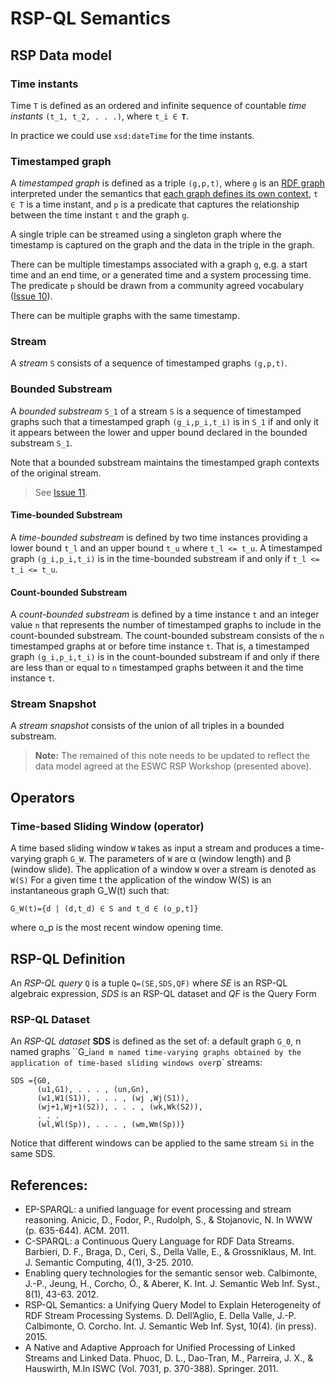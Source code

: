 # RSP-QL Semantics

## RSP Data model

### Time instants
Time `T` is defined as an ordered and infinite sequence of countable *time instants* `(t_1, t_2, . . .)`, 
where <code>t_i &isin; **T**</code>.  

In practice we could use ```xsd:dateTime``` for the time instants.

### Timestamped graph
A *timestamped graph* is defined as a triple `(g,p,t)`, where `g` is an [RDF graph](http://www.w3.org/TR/rdf11-concepts/#section-rdf-graph) interpreted under the semantics that [each graph defines its own context](http://www.w3.org/TR/2014/NOTE-rdf11-datasets-20140225/#each-named-graph-defines-its-own-context), <code>t &isin; T</code> is a time instant, and `p` is a predicate that captures the relationship between the time instant `t` and the graph `g`. 

A single triple can be streamed using a singleton graph where the timestamp is captured on the graph and the data in the triple in the graph.

There can be multiple timestamps associated with a graph `g`, e.g. a start time and an end time, or a generated time and a system processing time. The predicate `p` should be drawn from a community agreed vocabulary ([Issue 10](https://github.com/streamreasoning/RSP-QL/issues/10)).

There can be multiple graphs with the same timestamp.

### Stream
A *stream* `S` consists of a sequence of timestamped graphs `(g,p,t)`.

### Bounded Substream
A *bounded substream* `S_1` of a stream `S` is a sequence of timestamped graphs such that a timestamped graph `(g_i,p_i,t_i)` is in `S_1` if and only it it appears between the lower and upper bound declared in the bounded substream `S_1`.

Note that a bounded substream maintains the timestamped graph contexts of the original stream.

> See [Issue 11](https://github.com/streamreasoning/RSP-QL/issues/11).

#### Time-bounded Substream
A *time-bounded substream* is defined by two time instances providing a lower bound `t_l` and an upper bound `t_u` where `t_l <= t_u`. A timestamped graph `(g_i,p_i,t_i)` is in the time-bounded substream if and only if `t_l <= t_i <= t_u`.

#### Count-bounded Substream
A *count-bounded substream* is defined by a time instance `t` and an integer value `n` that represents the number of timestamped graphs to include in the count-bounded substream. The count-bounded substream consists of the `n` timestamped graphs at or before time instance `t`. That is, a timestamped graph `(g_i,p_i,t_i)` is in the count-bounded substream if and only if there are less than or equal to `n` timestamped graphs between it and the time instance `t`.

### Stream Snapshot
A *stream snapshot* consists of the union of all triples in a bounded substream.

> **Note:** The remained of this note needs to be updated to reflect the data model agreed at the ESWC RSP Workshop (presented above).

## Operators

### Time-based Sliding Window (operator)
A time based sliding window `W` takes as input a stream and produces a time-varying graph `G_W`. The parameters of `W` are &alpha; (window length) and &beta; (window slide). The application of a window `W` over a stream is denoted as `W(S)`
For a given time t the application of the window W(S) is an instantaneous graph G_W(t) such that:

<code>G_W(t)={d | (d,t_d) &isin; S and t_d &isin; (o_p,t]}</code>

where o_p is the most recent window opening time.

## RSP-QL Definition

An *RSP-QL query* `Q` is a tuple `Q=(SE,SDS,QF)` where *SE* is an RSP-QL algebraic expression, 
*SDS* is an RSP-QL dataset and *QF* is the Query Form

### RSP-QL Dataset
An *RSP-QL dataset* **SDS** is defined as the set of: a default graph `G_0`, n named graphs ``G_i` and m named
time-varying graphs obtained by the application of time-based sliding windows over `p` streams:
```
SDS ={G0,
      (u1,G1), . . . , (un,Gn),
      (w1,W1(S1)), . . . , (wj ,Wj(S1)),
      (wj+1,Wj+1(S2)), . . . , (wk,Wk(S2)),
      . . .
      (wl,Wl(Sp)), . . . , (wm,Wm(Sp))}
```

Notice that different windows can be applied to the same stream `Si` in the same SDS.


## References:
* EP-SPARQL: a unified language for event processing and stream reasoning.
Anicic, D., Fodor, P., Rudolph, S., & Stojanovic, N. In WWW (p. 635-644). ACM. 2011.
* C-SPARQL: a Continuous Query Language for RDF Data Streams. 
Barbieri, D. F., Braga, D., Ceri, S., Della Valle, E., & Grossniklaus, M. Int. J. Semantic Computing, 4(1), 3-25. 2010.
* Enabling query technologies for the semantic sensor web. 
Calbimonte, J.-P., Jeung, H., Corcho, Ó., & Aberer, K. Int. J. Semantic Web Inf. Syst., 8(1), 43-63. 2012.
* RSP-QL Semantics: a Unifying Query Model to Explain Heterogeneity of RDF Stream Processing Systems. 
D. Dell’Aglio, E. Della Valle, J.-P. Calbimonte, O. Corcho. Int. J. Semantic Web Inf. Syst, 10(4). (in press). 2015.
* A Native and Adaptive Approach for Unified Processing of Linked Streams and Linked Data.
Phuoc, D. L., Dao-Tran, M., Parreira, J. X., & Hauswirth, M.In ISWC (Vol. 7031, p. 370-388). Springer. 2011.
